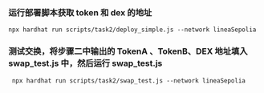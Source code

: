 ### 运行部署脚本获取 token 和 dex 的地址

```
npx hardhat run scripts/task2/deploy_simple.js --network lineaSepolia
```

### 测试交换，将步骤二中输出的 TokenA 、TokenB、DEX 地址填入 swap_test.js 中，然后运行 swap_test.js

```
 npx hardhat run scripts/task2/swap_test.js --network lineaSepolia
```
